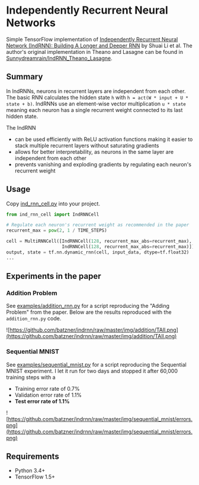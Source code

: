 # Independently Recurrent Neural Networks

Simple TensorFlow implementation of [Independently Recurrent Neural Network (IndRNN): Building A Longer and Deeper RNN](https://arxiv.org/pdf/1803.04831.pdf) by Shuai Li et al. The author's original implementation in Theano and Lasagne can be found in [Sunnydreamrain/IndRNN_Theano_Lasagne](https://github.com/Sunnydreamrain/IndRNN_Theano_Lasagne).

## Summary

In IndRNNs, neurons in recurrent layers are independent from each other. The basic RNN calculates the hidden state `h` with `h = act(W * input + U * state + b)`. IndRNNs use an element-wise vector multiplication `u * state` meaning each neuron has a single recurrent weight connected to its last hidden state. 

The IndRNN 
- can be used efficiently with ReLU activation functions making it easier to stack multiple recurrent layers without saturating gradients
- allows for better interpretability, as neurons in the same layer are independent from each other
- prevents vanishing and exploding gradients by regulating each neuron's recurrent weight

## Usage

Copy [ind_rnn_cell.py](https://github.com/batzner/indrnn/blob/master/ind_rnn_cell.py) into your project.

```python
from ind_rnn_cell import IndRNNCell

# Regulate each neuron's recurrent weight as recommended in the paper
recurrent_max = pow(2, 1 / TIME_STEPS)

cell = MultiRNNCell([IndRNNCell(128, recurrent_max_abs=recurrent_max),
                     IndRNNCell(128, recurrent_max_abs=recurrent_max)])
output, state = tf.nn.dynamic_rnn(cell, input_data, dtype=tf.float32)
...
```
## Experiments in the paper

### Addition Problem

See [examples/addition_rnn.py](https://github.com/batzner/indrnn/blob/master/examples/addition_rnn.py) for a script reproducing the "Adding Problem" from the paper. Below are the results reproduced with the `addition_rnn.py` code.

![https://github.com/batzner/indrnn/raw/master/img/addition/TAll.png](https://github.com/batzner/indrnn/raw/master/img/addition/TAll.png)
 
### Sequential MNIST

See [examples/sequential_mnist.py](https://github.com/batzner/indrnn/blob/master/examples/sequential_mnist.py) for a script reproducing the Sequential MNIST experiment. I let it run for two days and stopped it after 60,000 training steps with a

- Training error rate of 0.7%
- Validation error rate of 1.1%
- **Test error rate of 1.1%**

![https://github.com/batzner/indrnn/raw/master/img/sequential_mnist/errors.png](https://github.com/batzner/indrnn/raw/master/img/sequential_mnist/errors.png)


## Requirements
- Python 3.4+
- TensorFlow 1.5+
